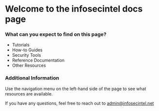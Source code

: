 # Welcome to the infosecintel docs page


### What can you expect to find on this page?

* Tutorials
* How-to Guides
* Security Tools
* Reference Documentation
* Other Resources

### Additional Information

Use the navigation menu on the left-hand side of the page to see what resources are available.

If you have any questions, feel free to reach out to <admin@infosecintel.net>
